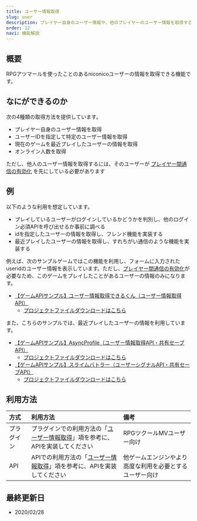 ```yaml
---
title: ユーザー情報取得
slug: user
description: プレイヤー自身のユーザー情報や、他のプレイヤーのユーザー情報を取得する機能について
order: 12
navi: 機能解説
---
```

    
## 概要
RPGアツマールを使ったことのあるniconicoユーザーの情報を取得できる機能です。
    
## なにができるのか

次の4種類の取得方法を提供しています。
 - プレイヤー自身のユーザー情報を取得
 - ユーザーIDを指定して特定のユーザー情報を取得
 - 現在のゲームを最近プレイしたユーザーの情報を取得
 - オンライン人数を取得
    
ただし、他人のユーザー情報を取得するには、そのユーザーが [プレイヤー間通信の有効化](/common/interplayer) を先にしている必要があります
    
## 例
以下のような利用を想定しています。
 - プレイしているユーザーがログインしているかどうかを判別し、他のログイン必須APIを呼び出せるか事前に調べる
 - idを指定したユーザーの情報を取得し、フレンド機能を実装する
 - 最近プレイしたユーザーの情報を取得し、すれちがい通信のような機能を実装する
    
例えば、次のサンプルゲームではこの機能を利用し、フォームに入力されたuseridのユーザー情報を表示しています。ただし、[プレイヤー間通信の有効化](/common/interplayer)が必要なため、このゲームをプレイしたことがあるユーザーの情報のみになります。
 - [【ゲームAPIサンプル】ユーザー情報取得できるくん（ユーザー情報取得API）](https://game.nicovideo.jp/atsumaru/games/gm9289)
    - [プロジェクトファイルダウンロードはこちら](/download/sample-projects#getUserInformation)
    
また、こちらのサンプルでは、最近プレイしたユーザーの情報を利用しています。
 - [【ゲームAPIサンプル】AsyncProfile（ユーザー情報取得API・共有セーブAPI）](https://game.nicovideo.jp/atsumaru/games/gm9291)
    - [プロジェクトファイルダウンロードはこちら](/download/sample-projects#AsyncProfile)
 - [【ゲームAPIサンプル】スライムバトラー（ユーザーシグナルAPI・共有セーブAPI）](https://game.nicovideo.jp/atsumaru/games/gm9294)
    - [プロジェクトファイルダウンロードはこちら](/download/sample-projects#SlimeBattler)
    
## 利用方法

方式|利用方法|備考
:---|:---|:---
プラグイン|プラグインでの利用方法の「[ユーザー情報取得](/plugins/user)」項を参考に、APIを実装してください|RPGツクールMVユーザー向け
API|APIでの利用方法の「[ユーザー情報取得](/apis/user)」項を参考に、APIを実装してください|他ゲームエンジンやより高度な利用を必要とするユーザー向け

    
## 最終更新日
 - 2020/02/28
